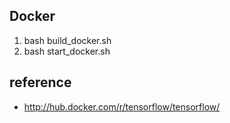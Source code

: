 ## Docker
1. bash build_docker.sh
2. bash start_docker.sh 

## reference
  - http://hub.docker.com/r/tensorflow/tensorflow/
